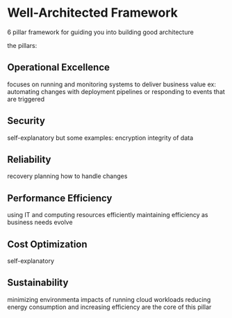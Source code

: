 # Well-Architected Framework
6 pillar framework for guiding you into building good architecture

the pillars:
## Operational Excellence
focuses on running and monitoring systems to deliver business value
ex: automating changes with deployment pipelines or responding to events that are triggered


## Security
self-explanatory but some examples:
encryption
integrity of data


## Reliability
recovery planning
how to handle changes

## Performance Efficiency
using IT and computing resources efficiently
maintaining efficiency as business needs evolve

## Cost Optimization
self-explanatory


## Sustainability
minimizing environmenta impacts of running cloud workloads
reducing energy consumption and increasing efficiency are the core of this pillar
